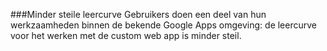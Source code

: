 ###Minder steile leercurve
Gebruikers doen een deel van hun werkzaamheden binnen de bekende Google Apps omgeving: de leercurve voor het werken met de custom web app is minder steil.
